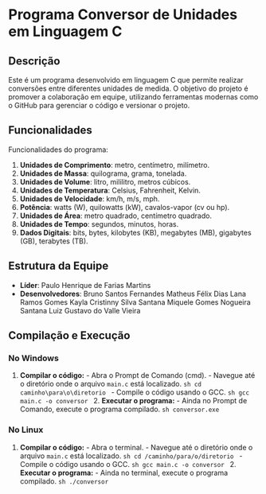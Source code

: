 # Programa Conversor de Unidades em Linguagem C

## Descrição
Este é um programa desenvolvido em linguagem C que permite realizar conversões entre diferentes unidades de medida. O objetivo do projeto é promover a colaboração em equipe, utilizando ferramentas modernas como o GitHub para gerenciar o código e versionar o projeto.

## Funcionalidades
Funcionalidades do programa:
1. **Unidades de Comprimento**: metro, centímetro, milímetro.
2. **Unidades de Massa**: quilograma, grama, tonelada.
3. **Unidades de Volume**: litro, mililitro, metros cúbicos.
4. **Unidades de Temperatura**: Celsius, Fahrenheit, Kelvin.
5. **Unidades de Velocidade**: km/h, m/s, mph.
6. **Potência**: watts (W), quilowatts (kW), cavalos-vapor (cv ou hp).
7. **Unidades de Área**: metro quadrado, centímetro quadrado.
8. **Unidades de Tempo**: segundos, minutos, horas.
9. **Dados Digitais**: bits, bytes, kilobytes (KB), megabytes (MB), gigabytes (GB), terabytes (TB).

## Estrutura da Equipe
- **Líder**: Paulo Henrique de Farias Martins
- **Desenvolvedores**:
    Bruno Santos Fernandes
    Matheus Félix Dias
    Lana Ramos Gomes
    Kayla Cristinny Silva Santana
    Miquele Gomes Nogueira Santana
    Luiz Gustavo do Valle Vieira
## Compilação e Execução
### No Windows
1. **Compilar o código:** - Abra o Prompt de Comando (cmd). - Navegue até o diretório onde o arquivo `main.c` está localizado. ```sh cd caminho\para\o\diretorio ``` - Compile o código usando o GCC. ```sh gcc main.c -o conversor ``` 2. **Executar o programa:** - Ainda no Prompt de Comando, execute o programa compilado. ```sh conversor.exe ```
### No Linux
1. **Compilar o código:** - Abra o terminal. - Navegue até o diretório onde o arquivo `main.c` está localizado. ```sh cd /caminho/para/o/diretorio ``` - Compile o código usando o GCC. ```sh gcc main.c -o conversor ``` 2. **Executar o programa:** - Ainda no terminal, execute o programa compilado. ```sh ./conversor ```